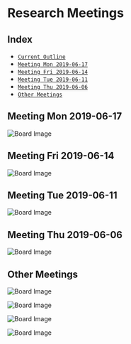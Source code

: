 Research Meetings
===========================

Index
---------------
* [`Current Outline`](#current-outline)
* [`Meeting Mon 2019-06-17`](#20190617)
* [`Meeting Fri 2019-06-14`](#20190614)
* [`Meeting Tue 2019-06-11`](#20190611)
* [`Meeting Thu 2019-06-06`](#20190606)
* [`Other Meetings`](#othermeetings)

Meeting Mon 2019-06-17 <a name="20190617"></a>
-----------------------
![Board Image](pics/P_20190617_190034.jpg)

Meeting Fri 2019-06-14 <a name="20190614"></a>
-----------------------
![Board Image](pics/P_20190614_174435.jpg)

Meeting Tue 2019-06-11 <a name="20190611"></a>
-----------------------
![Board Image](pics/P_20190611_160050.jpg)

Meeting Thu 2019-06-06 <a name="20190606"></a>
-----------------------
![Board Image](pics/P_20190606_133132.jpg)

Other Meetings <a name="othermeetings"></a>
-----------------------
![Board Image](pics/P_20190510_133056.jpg)

![Board Image](pics/P_20190511_120431.jpg)

![Board Image](pics/P_20190511_122114.jpg)

![Board Image](pics/P_20190515_160948.jpg)
